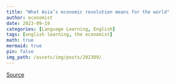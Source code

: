 ```yaml
---
title: "What Asia’s economic revolution means for the world"
author: economist
date: 2023-09-19
categories: [Language Learning, English]
tags: [english learning, the economist]
math: true
mermaid: true
pin: false
img_path: /assets/img/posts/202309/
---
```




[Source](https://www.economist.com/leaders/2023/09/21/what-asias-economic-revolution-means-for-the-world)

